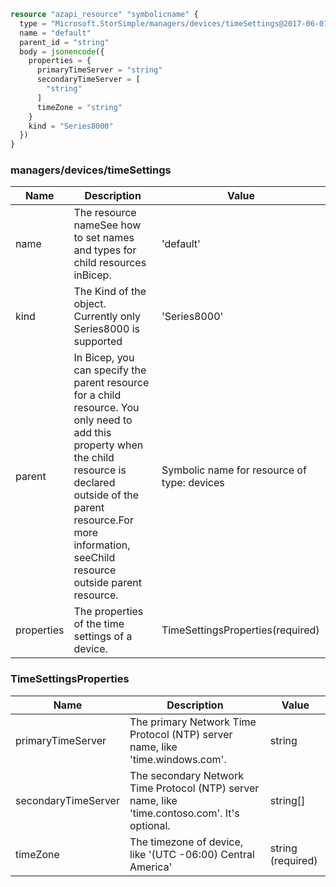 ```terraform
resource "azapi_resource" "symbolicname" {
  type = "Microsoft.StorSimple/managers/devices/timeSettings@2017-06-01"
  name = "default"
  parent_id = "string"
  body = jsonencode({
    properties = {
      primaryTimeServer = "string"
      secondaryTimeServer = [
        "string"
      ]
      timeZone = "string"
    }
    kind = "Series8000"
  })
}

```

### managers/devices/timeSettings

| Name | Description | Value |
|-|-|-|
| name | The resource nameSee how to set names and types for child resources inBicep. | 'default' |
| kind | The Kind of the object. Currently only Series8000 is supported | 'Series8000' |
| parent | In Bicep, you can specify the parent resource for a child resource. You only need to add this property when the child resource is declared outside of the parent resource.For more information, seeChild resource outside parent resource. | Symbolic name for resource of type: devices |
| properties | The properties of the time settings of a device. | TimeSettingsProperties(required) |


### TimeSettingsProperties

| Name | Description | Value |
|-|-|-|
| primaryTimeServer | The primary Network Time Protocol (NTP) server name, like 'time.windows.com'. | string |
| secondaryTimeServer | The secondary Network Time Protocol (NTP) server name, like 'time.contoso.com'. It's optional. | string[] |
| timeZone | The timezone of device, like '(UTC -06:00) Central America' | string (required) |


